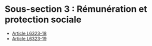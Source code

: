 # Sous-section 3 : Rémunération et protection sociale

* [Article L6323-18](./LEGIARTI000028697902.md)
* [Article L6323-19](./LEGIARTI000028697900.md)
